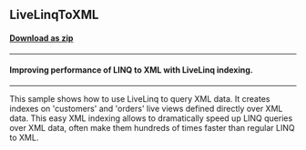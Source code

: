 ## LiveLinqToXML
#### [Download as zip](https://downgit.github.io/#/home?url=https://github.com/GrapeCity/ComponentOne-WPF-Samples/tree/master/\NET_4.5.2\C1.WPF.DataSource\CS\LiveLinq\HowTo\Indexing\LiveLinqToXML)
____
#### Improving performance of LINQ to XML with LiveLinq indexing.
____
This sample shows how to use LiveLinq to query XML data. It creates
indexes on 'customers' and 'orders' live views defined directly
over XML data. This easy XML indexing allows to dramatically speed up
LINQ queries over XML data, often make them hundreds of times faster
than regular LINQ to XML.





